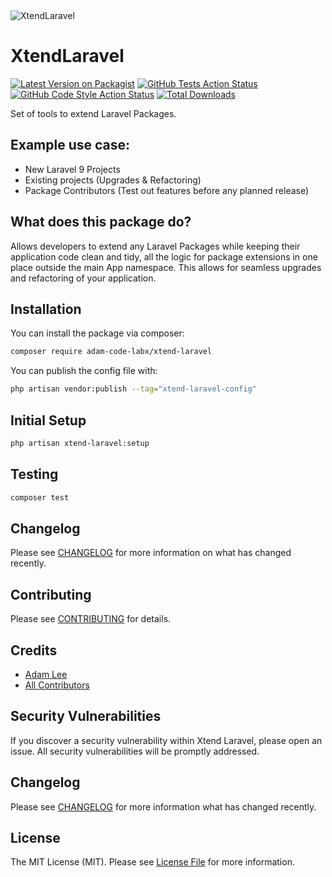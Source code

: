 <picture>
  <source media="(prefers-color-scheme: dark)" srcset="https://www.codelabx.ltd/assets/images/xtend-laravel/xtend-laravel-banner-dark.png">
  <img alt="XtendLaravel" src="https://www.codelabx.ltd/assets/images/xtend-laravel/xtend-laravel-banner-light.png">
</picture>

# XtendLaravel

[![Latest Version on Packagist](https://img.shields.io/packagist/v/adam-code-labx/xtend-laravel.svg?style=flat-square)](https://packagist.org/packages/adam-code-labx/xtend-laravel)
[![GitHub Tests Action Status](https://img.shields.io/github/workflow/status/adam-code-labx/xtend-laravel/run-tests?label=tests)](https://github.com/adam-code-labx/xtend-laravel/actions?query=workflow%3Arun-tests+branch%3Amain)
[![GitHub Code Style Action Status](https://img.shields.io/github/workflow/status/adam-code-labx/xtend-laravel/Fix%20PHP%20code%20style%20issues?label=code%20style)](https://github.com/adam-code-labx/xtend-laravel/actions?query=workflow%3A"Fix+PHP+code+style+issues"+branch%3Amain)
[![Total Downloads](https://img.shields.io/packagist/dt/adam-code-labx/xtend-laravel.svg?style=flat-square)](https://packagist.org/packages/adam-code-labx/xtend-laravel)

Set of tools to extend Laravel Packages.

## Example use case:
- New Laravel 9 Projects
- Existing projects (Upgrades & Refactoring)
- Package Contributors (Test out features before any planned release)

## What does this package do?

Allows developers to extend any Laravel Packages while keeping their application code clean and tidy, all the logic for package extensions in one place outside the main App namespace.
This allows for seamless upgrades and refactoring of your application.

## Installation

You can install the package via composer:

```bash
composer require adam-code-labx/xtend-laravel
```

You can publish the config file with:

```bash
php artisan vendor:publish --tag="xtend-laravel-config"
```

## Initial Setup

```bash
php artisan xtend-laravel:setup
```

## Testing

```bash
composer test
```

## Changelog

Please see [CHANGELOG](CHANGELOG.md) for more information on what has changed recently.

## Contributing

Please see [CONTRIBUTING](CONTRIBUTING.md) for details.

## Credits

- [Adam Lee](https://github.com/adam-code-labx)
- [All Contributors](../../contributors)

## Security Vulnerabilities

If you discover a security vulnerability within Xtend Laravel, please open an issue. All security vulnerabilities will be promptly addressed.

## Changelog

Please see [CHANGELOG](CHANGELOG.md) for more information what has changed recently.

## License

The MIT License (MIT). Please see [License File](LICENSE.md) for more information.

